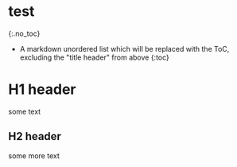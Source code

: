 # test
{:.no_toc}

* A markdown unordered list which will be replaced with the ToC, excluding the "title header" from above
{:toc}

# H1 header

some text

## H2 header 
 
some more text
